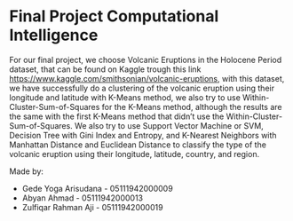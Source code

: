 # Final Project Computational Intelligence

For our final project, we choose Volcanic Eruptions in the Holocene Period dataset, that can be found on Kaggle trough this link https://www.kaggle.com/smithsonian/volcanic-eruptions, with this dataset, we have successfully do a clustering of the volcanic eruption using their longitude and latitude with K-Means method, we also try to use Within-Cluster-Sum-of-Squares for the K-Means method, although the results are the same with the first K-Means method that didn’t use the Within-Cluster-Sum-of-Squares. We also try to use Support Vector Machine or SVM, Decision Tree with Gini Index and Entropy, and K-Nearest Neighbors with Manhattan Distance and Euclidean Distance to classify the type of the volcanic eruption using their longitude, latitude, country, and region.

Made by:
- Gede Yoga Arisudana - 05111942000009
- Abyan Ahmad - 05111942000013
- Zulfiqar Rahman Aji - 05111942000019
